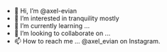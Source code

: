 - 👋 Hi, I’m @axel-evian
- 👀 I’m interested in tranquility mostly 
- 🌱 I’m currently learning ...
- 💞️ I’m looking to collaborate on ...
- 📫 How to reach me ... @axel_evian on Instagram.

<!---
axel-evian/axel-evian is a ✨ special ✨ repository because its `README.md` (this file) appears on your GitHub profile.
You can click the Preview link to take a look at your changes.
--->
